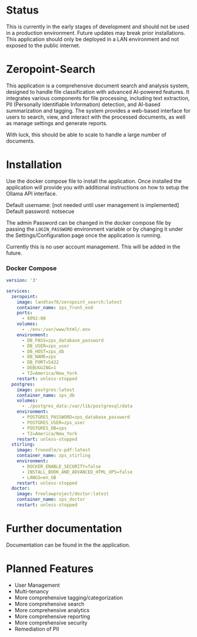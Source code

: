 # Status

This is currently in the early stages of development and should not be used in a production environment.  Future updates may break prior installations.  This application should only be deployed in a LAN environment and not exposed to the public internet.

# Zeropoint-Search

This application is a comprehensive document search and analysis system, designed to handle file classification with advanced AI-powered features. It integrates various components for file processing, including text extraction, PII (Personally Identifiable Information) detection, and AI-based summarization and tagging. The system provides a web-based interface for users to search, view, and interact with the processed documents, as well as manage settings and generate reports.

With luck, this should be able to scale to handle a large number of documents. 

# Installation

Use the docker compose file to install the application.  Once installed the application will provide you with additional instructions on how to setup the Ollama API interface.

Default username:  [not needed until user management is implemented]
Default password:  notsecue

The admin Password can be changed in the docker compose file by passing the `LOGIN_PASSWORD` environment variable or by changing it under the Settings/Configuration page once the application is running.

Currently this is no user account management.  This will be added in the future.



### Docker Compose

```yaml
version: '3'

services:
  zeropoint:
    image: landtax76/zeropoint_search:latest
    container_name: zps_front_end
    ports:
      - 8092:80
    volumes:
      - ./env:/var/www/html/.env
    environment:
      - DB_PASS=zps_database_password
      - DB_USER=zps_user
      - DB_HOST=zps_db
      - DB_NAME=zps
      - DB_PORT=5432
      - DEBUGGING=1
      - TZ=America/New_York  
    restart: unless-stopped
  postgres:
    image: postgres:latest
    container_name: zps_db
    volumes:
      - ./postgres_data:/var/lib/postgresql/data
    environment:
      - POSTGRES_PASSWORD=zps_database_password
      - POSTGRES_USER=zps_user
      - POSTGRES_DB=zps
      - TZ=America/New_York
    restart: unless-stopped
  stirling:
    image: frooodle/s-pdf:latest
    container_name: zps_stirling
    environment:
      - DOCKER_ENABLE_SECURITY=false
      - INSTALL_BOOK_AND_ADVANCED_HTML_OPS=false
      - LANGS=en_GB
    restart: unless-stopped
  doctor:
    image: freelawproject/doctor:latest
    container_name: zps_doctor
    restart: unless-stopped
``` 
# Further documentation

Documentation can be found in the the application.

# Planned Features

- User Management
- Multi-tenancy
- More comprehensive tagging/categorization
- More comprehensive search
- More comprehensive analytics
- More comprehensive reporting
- More comprehensive security
- Remediation of PII
